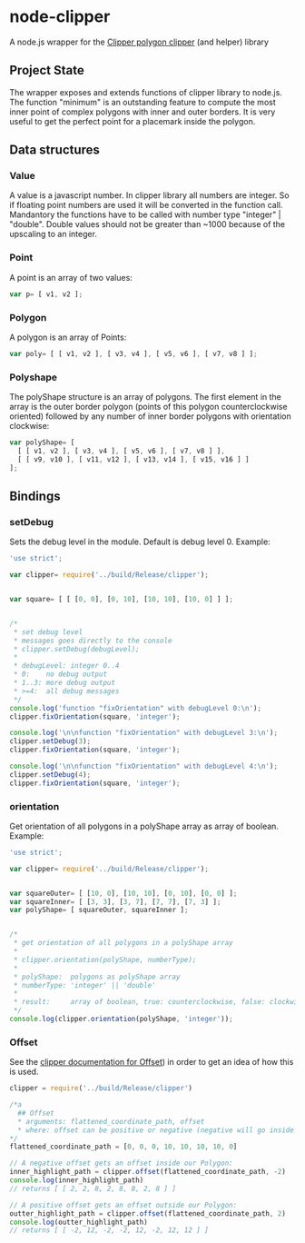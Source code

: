 # node-clipper

A node.js wrapper for the [Clipper polygon clipper](http://www.angusj.com/delphi/clipper.php) (and helper) library

## Project State

The wrapper exposes and extends functions of clipper library to node.js. The function "minimum" is an outstanding feature to compute the most inner point of complex polygons with inner and outer borders. It is very useful to get the perfect point for a placemark inside the polygon.


## Data structures

### Value

A value is a javascript number. In clipper library all numbers are integer. So if floating point numbers are used it will be converted in the function call. Mandantory the functions have to be called with number type "integer" | "double". Double values should not be greater than ~1000 because of the upscaling to an integer.

### Point

A point is an array of two values:
```javascript
var p= [ v1, v2 ];
```

### Polygon

A polygon is an array of Points:
```javascript
var poly= [ [ v1, v2 ], [ v3, v4 ], [ v5, v6 ], [ v7, v8 ] ];
```

### Polyshape

The polyShape structure is an array of polygons. The first element in the array is the outer border polygon (points of this polygon counterclockwise oriented) followed by any number of inner border polygons with orientation clockwise:
```javascript
var polyShape= [
  [ [ v1, v2 ], [ v3, v4 ], [ v5, v6 ], [ v7, v8 ] ],
  [ [ v9, v10 ], [ v11, v12 ], [ v13, v14 ], [ v15, v16 ] ]
];
```



## Bindings

### setDebug

Sets the debug level in the module. Default is debug level 0.
Example:
```javascript
'use strict';

var clipper= require('../build/Release/clipper');


var square= [ [ [0, 0], [0, 10], [10, 10], [10, 0] ] ];


/*
 * set debug level
 * messages goes directly to the console
 * clipper.setDebug(debugLevel);
 *
 * debugLevel: integer 0..4
 * 0:    no debug output
 * 1..3: more debug output
 * >=4:  all debug messages
 */
console.log('function "fixOrientation" with debugLevel 0:\n');
clipper.fixOrientation(square, 'integer');

console.log('\n\nfunction "fixOrientation" with debugLevel 3:\n');
clipper.setDebug(3);
clipper.fixOrientation(square, 'integer');

console.log('\n\nfunction "fixOrientation" with debugLevel 4:\n');
clipper.setDebug(4);
clipper.fixOrientation(square, 'integer');
```



### orientation

Get orientation of all polygons in a polyShape array as array of boolean.
Example:
```javascript
'use strict';

var clipper= require('../build/Release/clipper');


var squareOuter= [ [10, 0], [10, 10], [0, 10], [0, 0] ];
var squareInner= [ [3, 3], [3, 7], [7, 7], [7, 3] ];
var polyShape= [ squareOuter, squareInner ];


/*
 * get orientation of all polygons in a polyShape array
 *
 * clipper.orientation(polyShape, numberType);
 *
 * polyShape:  polygons as polyShape array
 * numberType: 'integer' || 'double'
 *
 * result:     array of boolean, true: counterclockwise, false: clockwise
 */
console.log(clipper.orientation(polyShape, 'integer'));
```


### Offset

See the [clipper documentation for Offset](http://www.angusj.com/delphi/clipper/documentation/Docs/Units/ClipperLib/Functions/OffsetPaths.htm))
in order to get an idea of how this is used.

```javascript
clipper = require('../build/Release/clipper')

/*a
  ## Offset
  * arguments: flattened_coordinate_path, offset
  * where: offset can be positive or negative (negative will go inside the polygon, positive will expand outside)
*/
flattened_coordinate_path = [0, 0, 0, 10, 10, 10, 10, 0]

// A negative offset gets an offset inside our Polygon:
inner_highlight_path = clipper.offset(flattened_coordinate_path, -2)
console.log(inner_highlight_path)
// returns [ [ 2, 2, 8, 2, 8, 8, 2, 8 ] ]

// A positive offset gets an offset outside our Polygon:
outter_highlight_path = clipper.offset(flattened_coordinate_path, 2)
console.log(outter_highlight_path)
// returns [ [ -2, 12, -2, -2, 12, -2, 12, 12 ] ]
```

